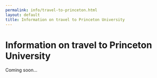 ```yaml
---
permalink: info/travel-to-princeton.html
layout: default
title: Information on travel to Princeton University
---
```


# Information on travel to Princeton University

Coming soon...
